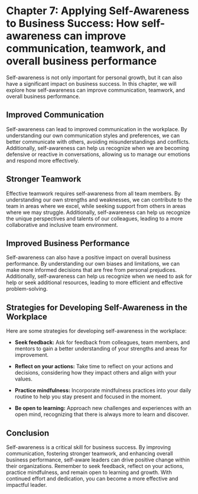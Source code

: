 Chapter 7: Applying Self-Awareness to Business Success: How self-awareness can improve communication, teamwork, and overall business performance
================================================================================================================================================

Self-awareness is not only important for personal growth, but it can also have a significant impact on business success. In this chapter, we will explore how self-awareness can improve communication, teamwork, and overall business performance.

Improved Communication
----------------------

Self-awareness can lead to improved communication in the workplace. By understanding our own communication styles and preferences, we can better communicate with others, avoiding misunderstandings and conflicts. Additionally, self-awareness can help us recognize when we are becoming defensive or reactive in conversations, allowing us to manage our emotions and respond more effectively.

Stronger Teamwork
-----------------

Effective teamwork requires self-awareness from all team members. By understanding our own strengths and weaknesses, we can contribute to the team in areas where we excel, while seeking support from others in areas where we may struggle. Additionally, self-awareness can help us recognize the unique perspectives and talents of our colleagues, leading to a more collaborative and inclusive team environment.

Improved Business Performance
-----------------------------

Self-awareness can also have a positive impact on overall business performance. By understanding our own biases and limitations, we can make more informed decisions that are free from personal prejudices. Additionally, self-awareness can help us recognize when we need to ask for help or seek additional resources, leading to more efficient and effective problem-solving.

Strategies for Developing Self-Awareness in the Workplace
---------------------------------------------------------

Here are some strategies for developing self-awareness in the workplace:

* **Seek feedback:** Ask for feedback from colleagues, team members, and mentors to gain a better understanding of your strengths and areas for improvement.

* **Reflect on your actions:** Take time to reflect on your actions and decisions, considering how they impact others and align with your values.

* **Practice mindfulness:** Incorporate mindfulness practices into your daily routine to help you stay present and focused in the moment.

* **Be open to learning:** Approach new challenges and experiences with an open mind, recognizing that there is always more to learn and discover.

Conclusion
----------

Self-awareness is a critical skill for business success. By improving communication, fostering stronger teamwork, and enhancing overall business performance, self-aware leaders can drive positive change within their organizations. Remember to seek feedback, reflect on your actions, practice mindfulness, and remain open to learning and growth. With continued effort and dedication, you can become a more effective and impactful leader.
